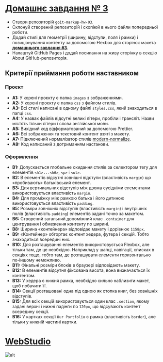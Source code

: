 # [Домашнє завдання № 3](https://oykss.github.io/goit-markup-hw-03/)

- Створи репозиторій `goit-markup-hw-03`.
- Склонуй створений репозиторій і скопіюй в нього файли попередньої роботи.
- Додай стилі для геометрії (ширину, відступи, поля і рамки) і позиціонування контенту за допомогою Flexbox для сторінок макета [**домашнього завдання #3**](<https://www.figma.com/file/wuEpGhwCepGCOUw7mZFRac/Web-Studio-(Version-5.0)?type=design&node-id=302815-2553&mode=design&t=HqslgV0OjDOknzIj-0>).
- Налаштуй GitHub Pages і додай посилання на живу сторінку в секцію About GitHub-репозиторія.

## Критерії приймання роботи наставником

### Проєкт

- **A1:** У корені проєкту є папка `images` з зображеннями.
- **A2:** У корені проєкту є папка `css` з файлом стилів.
- **A3:** Всі стилі написані в одному файлі `styles.css`, який знаходиться в папці `css`.
- **A4:** У назвах файлів відсутні великі літери, пробіли і трансліт. Назви містять тільки літери і слова англійської мови.
- **A5:** Вихідний код відформатований за допомогою Prettier.
- **A6:** Всі зображення та текстовий контент взяті з макету.
- **A7:** Підключений нормалізатор стилів [modern-normalize](https://cdnjs.com/libraries/modern-normalize).
- **A8:** Код написаний з дотриманням настанови.

### Оформлення

- **B1:** Допускається глобальне скидання стилів за селектором тегу для елементів `<h1>...<h6>`, `<p>` і `<ul>`.
- **B2:** В елементів відсутні зовнішні відступи (властивість `margin`) що «пробивають» батьківський елемент.
- **B3:** Для вертикальних відступів між двома сусідніми елементами використовується властивість `margin`.
- **B4:** Для проміжку між рамкою батька і його дитиною використовується властивість `padding`.
- **B5:** Розміри зовнішніх відступів (властивість `margin`) і внутрішніх полів (властивість `padding`) елементів задані точно за макетом.
- **B6:** Створений загальний допоміжний клас `.container` для центрування і обмеження контенту по ширині.
- **B8:** Ширина «контейнера» відповідає макету і дорівнює `1158px`.
- **B9:** «Контейнер» обгортає контент хедера, футера і секцій. Тобто знаходиться всередині них.
- **B10:** Для розташування елементів використовується Flexbox, але тільки там, де це необхідно. Наприклад у шапці, навігації, списках в секціях тощо, тобто там, де розташувати елементи горизонтально по-іншому неможливо.
- **B11:** Фінальні розміри блоків в браузері відповідають макету.
- **B12:** В елементів відсутня фіксована висота, вона визначається їх контентом.
- **B13:** У хедера є нижня рамка, необхідно сильно наблизити макет, щоб побачити її.
- **B14:** Секції розташовані одна під одною як стопка книг, без зовнішніх відступів.
- **B15:** Для всіх секцій використовується один клас `.section`, якому задані верхні і нижні падінги по `120px`, що відсувають контент всередину секції.
- **B16:** У картках секції `Our Portfolio` є рамка (властивість `border`), але тільки у нижній частині картки.
  
# [WebStudio](https://oykss.github.io/goit-markup-hw-03/)

![alt](https://i.imgur.com/4mvhkMQ.png)
